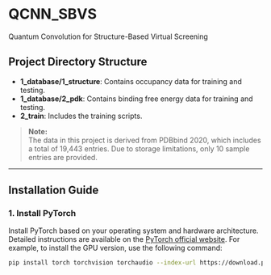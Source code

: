 # QCNN_SBVS
 Quantum Convolution for Structure-Based Virtual Screening

## Project Directory Structure
- **1_database/1_structure**: Contains occupancy data for training and testing.
- **1_database/2_pdk**: Contains binding free energy data for training and testing.
- **2_train**: Includes the training scripts.

> **Note:**  
> The data in this project is derived from PDBbind 2020, which includes a total of 19,443 entries. Due to storage limitations, only 10 sample entries are provided.

---

## Installation Guide

### 1. Install PyTorch
Install PyTorch based on your operating system and hardware architecture. Detailed instructions are available on the [PyTorch official website](https://pytorch.org/get-started/locally/). For example, to install the GPU version, use the following command:
```bash
pip install torch torchvision torchaudio --index-url https://download.pytorch.org/whl/cu117
